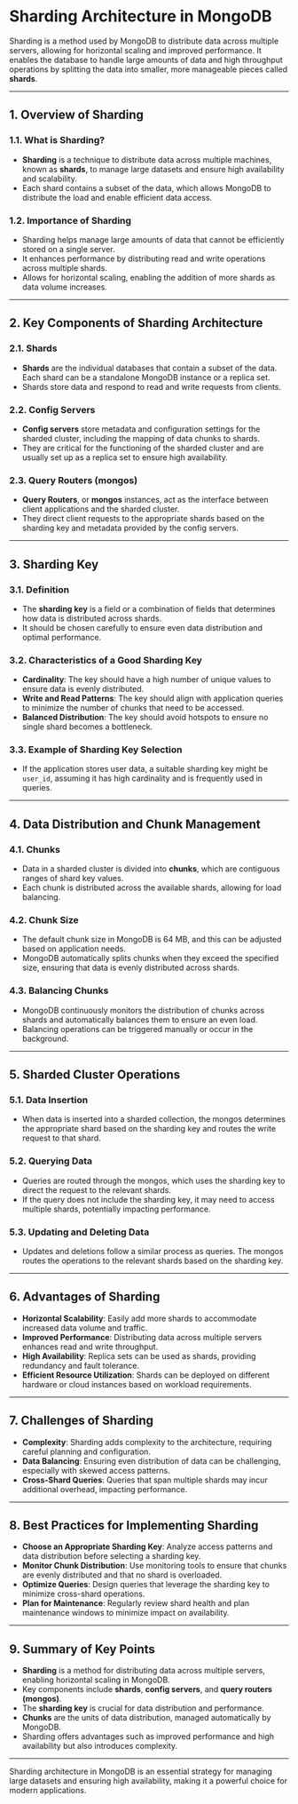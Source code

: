 # **Sharding Architecture in MongoDB**

Sharding is a method used by MongoDB to distribute data across multiple servers, allowing for horizontal scaling and improved performance. It enables the database to handle large amounts of data and high throughput operations by splitting the data into smaller, more manageable pieces called **shards**.

---

## **1. Overview of Sharding**

### **1.1. What is Sharding?**
- **Sharding** is a technique to distribute data across multiple machines, known as **shards**, to manage large datasets and ensure high availability and scalability.
- Each shard contains a subset of the data, which allows MongoDB to distribute the load and enable efficient data access.

### **1.2. Importance of Sharding**
- Sharding helps manage large amounts of data that cannot be efficiently stored on a single server.
- It enhances performance by distributing read and write operations across multiple shards.
- Allows for horizontal scaling, enabling the addition of more shards as data volume increases.

---

## **2. Key Components of Sharding Architecture**

### **2.1. Shards**
- **Shards** are the individual databases that contain a subset of the data. Each shard can be a standalone MongoDB instance or a replica set.
- Shards store data and respond to read and write requests from clients.

### **2.2. Config Servers**
- **Config servers** store metadata and configuration settings for the sharded cluster, including the mapping of data chunks to shards.
- They are critical for the functioning of the sharded cluster and are usually set up as a replica set to ensure high availability.

### **2.3. Query Routers (mongos)**
- **Query Routers**, or **mongos** instances, act as the interface between client applications and the sharded cluster.
- They direct client requests to the appropriate shards based on the sharding key and metadata provided by the config servers.

---

## **3. Sharding Key**

### **3.1. Definition**
- The **sharding key** is a field or a combination of fields that determines how data is distributed across shards.
- It should be chosen carefully to ensure even data distribution and optimal performance.

### **3.2. Characteristics of a Good Sharding Key**
- **Cardinality**: The key should have a high number of unique values to ensure data is evenly distributed.
- **Write and Read Patterns**: The key should align with application queries to minimize the number of chunks that need to be accessed.
- **Balanced Distribution**: The key should avoid hotspots to ensure no single shard becomes a bottleneck.

### **3.3. Example of Sharding Key Selection**
- If the application stores user data, a suitable sharding key might be `user_id`, assuming it has high cardinality and is frequently used in queries.

---

## **4. Data Distribution and Chunk Management**

### **4.1. Chunks**
- Data in a sharded cluster is divided into **chunks**, which are contiguous ranges of shard key values.
- Each chunk is distributed across the available shards, allowing for load balancing.

### **4.2. Chunk Size**
- The default chunk size in MongoDB is 64 MB, and this can be adjusted based on application needs.
- MongoDB automatically splits chunks when they exceed the specified size, ensuring that data is evenly distributed across shards.

### **4.3. Balancing Chunks**
- MongoDB continuously monitors the distribution of chunks across shards and automatically balances them to ensure an even load.
- Balancing operations can be triggered manually or occur in the background.

---

## **5. Sharded Cluster Operations**

### **5.1. Data Insertion**
- When data is inserted into a sharded collection, the mongos determines the appropriate shard based on the sharding key and routes the write request to that shard.

### **5.2. Querying Data**
- Queries are routed through the mongos, which uses the sharding key to direct the request to the relevant shards.
- If the query does not include the sharding key, it may need to access multiple shards, potentially impacting performance.

### **5.3. Updating and Deleting Data**
- Updates and deletions follow a similar process as queries. The mongos routes the operations to the relevant shards based on the sharding key.

---

## **6. Advantages of Sharding**

- **Horizontal Scalability**: Easily add more shards to accommodate increased data volume and traffic.
- **Improved Performance**: Distributing data across multiple servers enhances read and write throughput.
- **High Availability**: Replica sets can be used as shards, providing redundancy and fault tolerance.
- **Efficient Resource Utilization**: Shards can be deployed on different hardware or cloud instances based on workload requirements.

---

## **7. Challenges of Sharding**

- **Complexity**: Sharding adds complexity to the architecture, requiring careful planning and configuration.
- **Data Balancing**: Ensuring even distribution of data can be challenging, especially with skewed access patterns.
- **Cross-Shard Queries**: Queries that span multiple shards may incur additional overhead, impacting performance.

---

## **8. Best Practices for Implementing Sharding**

- **Choose an Appropriate Sharding Key**: Analyze access patterns and data distribution before selecting a sharding key.
- **Monitor Chunk Distribution**: Use monitoring tools to ensure that chunks are evenly distributed and that no shard is overloaded.
- **Optimize Queries**: Design queries that leverage the sharding key to minimize cross-shard operations.
- **Plan for Maintenance**: Regularly review shard health and plan maintenance windows to minimize impact on availability.

---

## **9. Summary of Key Points**

- **Sharding** is a method for distributing data across multiple servers, enabling horizontal scaling in MongoDB.
- Key components include **shards**, **config servers**, and **query routers (mongos)**.
- The **sharding key** is crucial for data distribution and performance.
- **Chunks** are the units of data distribution, managed automatically by MongoDB.
- Sharding offers advantages such as improved performance and high availability but also introduces complexity.

---

Sharding architecture in MongoDB is an essential strategy for managing large datasets and ensuring high availability, making it a powerful choice for modern applications.
